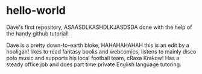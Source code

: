 # hello-world
Dave's first repository, ASAASDLKASHDLKJASDSDA  done with the help of the handy github tutorial!

Dave is a pretty down-to-earth bloke,  HAHAHAHAHAH this is an edit by a hooligan! likes to read fantasy books and webcomics, listens to mainly disco polo music and supports his local football team, cRaxa Krakow! Has a steady office job and does part time private English language tutoring.
